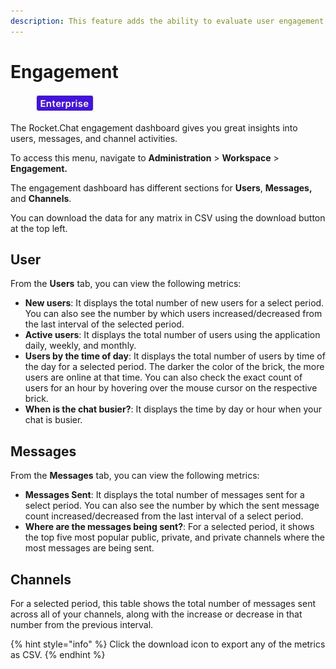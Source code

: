 ```yaml
---
description: This feature adds the ability to evaluate user engagement on the channels.
---
```


# Engagement

<figure><img src="../../.gitbook/assets/2021-06-10_22-31-38 (3) (3) (3) (3) (3) (3) (3) (3) (3) (2) (3) (1) (1) (1) (1) (2) (1) (1) (1) (1) (1) (1) (4) (1) (1) (1) (1) (1) (1) (1) (41).jpg" alt=""><figcaption></figcaption></figure>

The Rocket.Chat engagement dashboard gives you great insights into users, messages, and channel activities.

To access this menu, navigate to **Administration** > **Workspace** > **Engagement.**

The engagement dashboard has different sections for **Users**, **Messages,** and **Channels**.

You can download the data for any matrix in CSV using the download button at the top left.

## User

From the **Users** tab, you can view the following metrics:

* **New users**: It displays the total number of new users for a select period. You can also see the number by which users increased/decreased from the last interval of the selected period.
* **Active users**: It displays the total number of users using the application daily, weekly, and monthly.&#x20;
* **Users by the time of day**: It displays the total number of users by time of the day for a selected period. The darker the color of the brick, the more users are online at that time. You can also check the exact count of users for an hour by hovering over the mouse cursor on the respective brick.
* **When is the chat busier?**: It displays the time by day or hour when your chat is busier.

## Messages

From the **Messages** tab, you can view the following metrics:

* **Messages Sent**: It displays the total number of messages sent for a select period. You can also see the number by which the sent message count increased/decreased from the last interval of a select period.
* **Where are the messages being sent?**: For a selected period, it shows the top five most popular public, private, and private channels where the most messages are being sent.

## Channels

For a selected period, this table shows the total number of messages sent across all of your channels, along with the increase or decrease in that number from the previous interval.

{% hint style="info" %}
Click the download icon to export any of the metrics as CSV.
{% endhint %}
